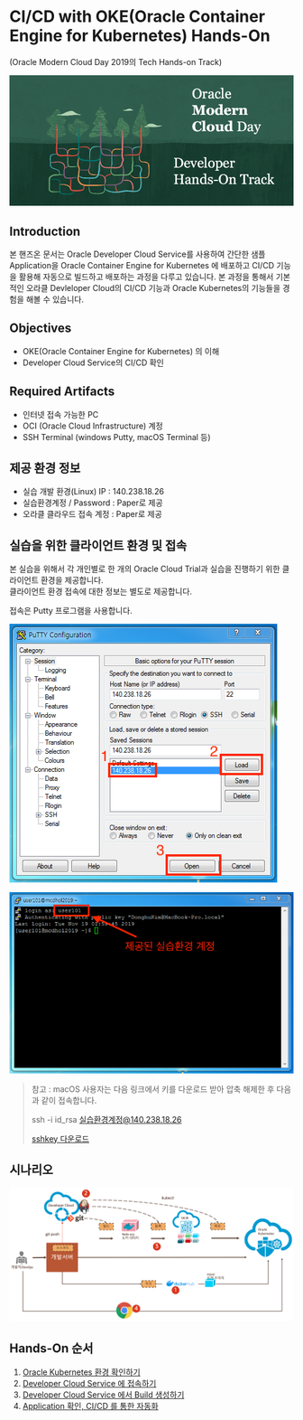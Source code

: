 # CI/CD with OKE(Oracle Container Engine for Kubernetes) Hands-On
 (Oracle Modern Cloud Day 2019의 Tech Hands-on Track)

![](images/header_redwood_3.png)
 
## Introduction
본 핸즈온 문서는 Oracle Developer Cloud Service를 사용하여 간단한 샘플 Application을 Oracle Container Engine for Kubernetes 에 배포하고 CI/CD 기능을 활용해 자동으로 빌드하고 배포하는 과정을 다루고 있습니다. 본 과정을 통해서 기본적인 오라클 Devleloper Cloud의 CI/CD 기능과 Oracle Kubernetes의 기능들을 경험을 해볼 수 있습니다.

## Objectives
* OKE(Oracle Container Engine for Kubernetes) 의 이해
* Developer Cloud Service의 CI/CD 확인

## Required Artifacts
* 인터넷 접속 가능한 PC
* OCI (Oracle Cloud Infrastructure) 계정
* SSH Terminal (windows Putty, macOS Terminal 등)

## 제공 환경 정보
* 실습 개발 환경(Linux) IP : 140.238.18.26
* 실습환경계정 / Password : Paper로 제공
* 오라클 클라우드 접속 계정 : Paper로 제공
  
## 실습을 위한 클라이언트 환경 및 접속 
본 실습을 위해서 각 개인별로 한 개의 Oracle Cloud Trial과 실습을 진행하기 위한 클라이언트 환경을 제공합니다.  
클라이언트 환경 접속에 대한 정보는 별도로 제공합니다.  

접속은 Putty 프로그램을 사용합니다.

![](images/putty1.png)

![](images/putty2.png)

> 참고 : macOS 사용자는 다음 링크에서 키를 다운로드 받아 압축 해제한 후 다음과 같이 접속합니다.
> 
> ssh -i id_rsa 실습환경계정@140.238.18.26
> 
> [sshkey 다운로드](https://objectstorage.ap-seoul-1.oraclecloud.com/n/apackrsct01/b/bucket-20190614-1639/o/sshkeys.zip)

## 시나리오
![](images/sceneall.png)


## Hands-On 순서

1. [Oracle Kubernetes 환경 확인하기](./oke.md)
2. [Developer Cloud Service 에 접속하기](./devcs.md)
3. [Developer Cloud Service 에서 Build 생성하기](./cicd.md)
4. [Application 확인, CI/CD 를 통한 자동화](./app.md)
